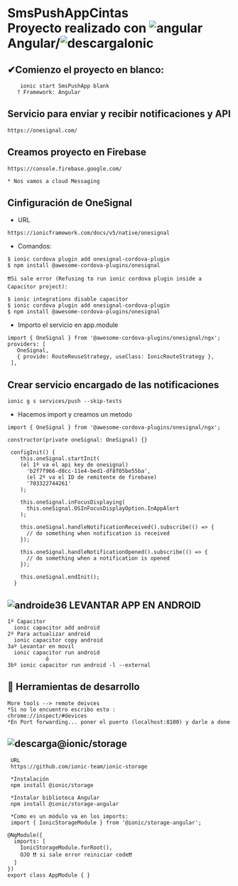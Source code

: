 # SmsPushAppCintas <br> Proyecto realizado con ![angular](https://user-images.githubusercontent.com/71487857/212993270-3cf1454e-f0d7-4164-bc01-20d5fe6469cd.png)Angular/![descarga](https://user-images.githubusercontent.com/71487857/212993697-6234ef26-0e4a-40ce-bc8a-a9bfa858a74b.png)Ionic 

## ✔Comienzo el proyecto en blanco:

```
    ionic start SmsPushApp blank
   ? Framework: Angular

```
## Servicio para enviar y recibir notificaciones y API

```
https://onesignal.com/
```
## Creamos proyecto en Firebase 

```
https://console.firebase.google.com/

* Nos vamos a cloud Messaging
```

## Cinfiguración de OneSignal 

* URL
```
https://ionicframework.com/docs/v5/native/onesignal
```

* Comandos:
```
$ ionic cordova plugin add onesignal-cordova-plugin 
$ npm install @awesome-cordova-plugins/onesignal 

❗❗Si sale error (Refusing to run ionic cordova plugin inside a Capacitor project):

$ ionic integrations disable capacitor
$ ionic cordova plugin add onesignal-cordova-plugin 
$ npm install @awesome-cordova-plugins/onesignal 
```
* Importo el servicio en app.module
 ```
import { OneSignal } from '@awesome-cordova-plugins/onesignal/ngx';
providers: [
    OneSignal,
    { provide: RouteReuseStrategy, useClass: IonicRouteStrategy },
  ],
```

## Crear servicio encargado de las notificaciones

```
ionic g s services/push --skip-tests
```

* Hacemos import y creamos un metodo 
```
import { OneSignal } from '@awesome-cordova-plugins/onesignal/ngx';

constructor(private oneSignal: OneSignal) {}

 configInit() {
    this.oneSignal.startInit(
    (el 1º va el api key de onesignal)
      'b2f7f966-d8cc-11e4-bed1-df8f05be55ba',
      (el 2º va el ID de remitente de firebase)
      '703322744261'
    );

    this.oneSignal.inFocusDisplaying(
      this.oneSignal.OSInFocusDisplayOption.InAppAlert
    );

    this.oneSignal.handleNotificationReceived().subscribe(() => {
      // do something when notification is received
    });

    this.oneSignal.handleNotificationOpened().subscribe(() => {
      // do something when a notification is opened
    });

    this.oneSignal.endInit();
  }
```
## ![androide36](https://user-images.githubusercontent.com/71487857/199188171-195d30ba-e4b6-4f3f-bea1-bbf09369c70a.jpg) LEVANTAR APP EN ANDROID

```
1º Capacitor
  ionic capacitor add android
2º Para actualizar android
  ionic capacitor copy android
3aº Levantar en movil
  ionic capacitor run android
            ó
3bº ionic capacitor run android -l --external
```
## 🔎 Herramientas de desarrollo

```
More tools --> remote deivces
*Si no lo encuentro escribo esto :
chrome://inspect/#devices
*En Port forwarding... poner el puerto (localhost:8100) y darle a done
```
## ![descarga](https://user-images.githubusercontent.com/71487857/214578135-16d1a768-8961-4099-82ce-43045983b5f6.png)@ionic/storage

```
 URL
 https://github.com/ionic-team/ionic-storage

 *Instalación
 npm install @ionic/storage

 *Instalar biblioteca Angular
 npm install @ionic/storage-angular

 *Como es un módulo va en los imports:
 import { IonicStorageModule } from '@ionic/storage-angular';

@NgModule({
  imports: [
    IonicStorageModule.forRoot(),
    OJO ❗❗ si sale error reiniciar code❗❗ 
  ]
})
export class AppModule { }


